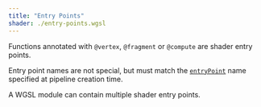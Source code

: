 ```yaml
---
title: "Entry Points"
shader: ./entry-points.wgsl
---
```


Functions annotated with `@vertex`, `@fragment` or `@compute` are shader entry points.

Entry point names are not special, but must match the
[`entryPoint`](https://www.w3.org/TR/webgpu/#dom-gpuprogrammablestage-entrypoint)
name specified at pipeline creation time.

A WGSL module can contain multiple shader entry points.
